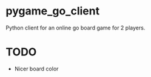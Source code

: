 # pygame_go_client
Python client for an online go board game for 2 players. 


# TODO 
- Nicer board color